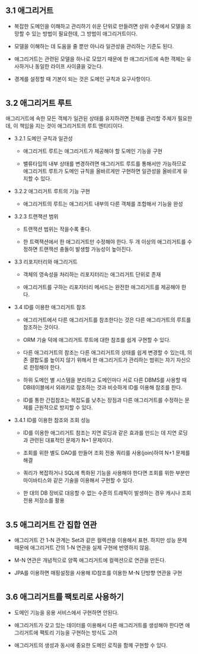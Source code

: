 ## 3.1 애그리거트

- 복잡한 도메인을 이해하고 관리하기 쉬운 단위로 만들려면 상위 수준에서 모델을 조망할 수 있는 방법이 필요한데, 그 방법이 애그리거트이다.

- 모델을 이해하는 데 도움을 줄 뿐만 아니라 일관성을 관리하는 기준도 된다.

- 애그리거트는 관련된 모델을 하나로 모았기 때문에 한 애그리거트에 속한 객체는 유사하거나 동일한 라이프 사이클을 갖는다.

- 경계를 설정할 때 기본이 되는 것은 도메인 규칙과 요구사항이다.

#
## 3.2 애그리거트 루트

애그리거트에 속한 모든 객체가 일관된 상태를 유지하려면 전체를 관리할 주체가 필요한데, 이 책임을 지는 것이 애그리거트의 루트 엔티티이다.

- 3.2.1 도메인 규칙과 일관성

  - 애그리거트 루트는 애그리거트가 제공해야 할 도메인 기능을 구현

  - 밸류타입의 내부 상태를 변경하려면 애그리거트 루트를 통해서만 가능하므로 애그리거트 루트가 도메인 규칙을 올바르게만 구현하면 일관성을 올바르게 유지할 수 있다.

- 3.2.2 애그리거트 루트의 기능 구현

  - 애그리거트의 루트는 애그리거트 내부의 다른 객체를 조합해서 기능을 완성

- 3.2.3 트랜잭션 범위

  - 트랜잭션 범위는 작을수록 좋다.
  
  - 한 트랙잭션에서 한 애그리거트만 수정해야 한다. 두 개 이상의 애그리거트를 수정하면 트랜잭션 충돌이 발생할 가능성이 높아진다.

- 3.3 리포지터리와 애그리거트

  - 객체의 영속성을 처리하는 리포지터리는 애그리거트 단위로 존재

  - 애그리거트를 구하는 리포지터리 메서드는 완전한 애그리거트를 제공해야 한다.

- 3.4 ID를 이용한 애그리거트 참조

  - 애그리거트에서 다른 애그리거트를 참조한다는 것은 다른 애그리거트의 루트를 참조하는 것이다.

  - ORM 기술 덕에 애그리거트 루트에 대한 참조를 쉽게 구현할 수 있다.

  - 다른 애그리거트의 참조는 다른 애그리거트의 상태를 쉽게 변경할 수 있는데, 의존 결합도를 높이지 않기 위해서 한 애그리거트가 관리하는 범위는 자기 자신으로 한정해야 한다.

  - 하위 도메인 별 시스템을 분리하고 도메인마다 서로 다른 DBMS를 사용할 때 DB테이블에서 외래키로 참조하는 것과 비슷하게 ID를 이용해 참조를 한다.

  - ID를 통한 간접참조는 복잡도를 낮추는 장점과 다른 애그리거트를 수정하는 문제를 근원적으로 방지할 수 있다.

- 3.4.1 ID를 이용한 참조와 조회 성능

  - ID를 이용한 애그리거트 참조는 지연 로딩과 같은 효과를 만드는 데 지연 로딩과 관련된 대표적인 문제가 N+1 문제이다.

  - 조회를 위한 별도 DAO를 만들어 조회 전용 쿼리를 사용(join)하여 N+1 문제를 해결

  - 쿼리가 복잡하거나 SQL에 특화된 기능을 사용해야 한다면 조회를 위한 부분만 마이바티스와 같은 기술을 이용해서 구현할 수 있다.

  - 한 대의 DB 장비로 대응할 수 없는 수준의 트래픽이 발생하는 경우 캐시나 조회 전용 저장소를 활용

#
## 3.5 애그리거트 간 집합 연관

- 애그리거트 간 1-N 관계는 Set과 같은 컬렉션을 이용해서 표현. 하지만 성능 문제 때문에 애그리거트 간의 1-N 연관을 실제 구현에 반영하지 않음.

- M-N 연관은 개념적으로 양쪽 애그리거트에 컬렉션으로 연관을 만든다.

- JPA를 이용하면 매핑설정을 사용해 ID참조를 이용한 M-N 단방향 연관을 구현

#
## 3.6 애그리거트를 팩토리로 사용하기

- 도메인 기능을 응용 서비스에서 구현하면 안된다.

- 애그리거트가 갖고 있는 데이터를 이용해서 다른 애그리거트를 생성해야 한다면 애그리거트에 팩토리 기능을 구현하는 방식도 고려

- 애그리거트의 생성과 동시에 중요한 도메인 로직을 함께 구현할 수 있다.